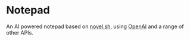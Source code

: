 # Notepad

An AI powered notepad based on [novel.sh](novel.sh), using [OpenAI](https://openai.com) and a range of other APIs.
